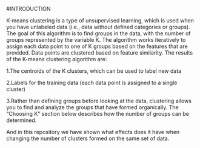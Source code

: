 #INTRODUCTION

K-means clustering is a type of unsupervised learning, which is used when you have unlabeled data (i.e., data without defined categories or groups). The goal of this algorithm is to find groups in the data, with the number of groups represented by the variable K. The algorithm works iteratively to assign each data point to one of K groups based on the features that are provided. Data points are clustered based on feature similarity. The results of the K-means clustering algorithm are:

1.The centroids of the K clusters, which can be used to label new data

2.Labels for the training data (each data point is assigned to a single cluster)

3.Rather than defining groups before looking at the data, clustering allows you to find and analyze the groups that have formed organically. The "Choosing K" section below describes how the number of groups can be determined.  





And in this repository we have shown what effects does it have when changing the number of clusters formed on the same set of data.

